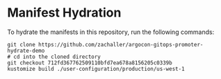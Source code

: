 # Manifest Hydration

To hydrate the manifests in this repository, run the following commands:

```shell
git clone https://github.com/zachaller/argocon-gitops-promoter-hydrate-demo
# cd into the cloned directory
git checkout 712fd367762509110bfd7ea678a8156205c0339b
kustomize build ./user-configuration/production/us-west-1
```

